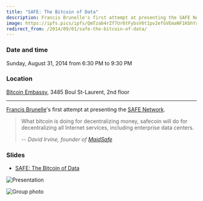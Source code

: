 ```yaml
---
title: "SAFE: The Bitcoin of Data"
description: Francis Brunelle's first attempt at presenting the SAFE Network.
image: https://ipfs.pics/ipfs/QmTzab4rZf7Ur6tFybsV6t1pv2efGVEmaNF1KbhYaobUKT
redirect_from: /2014/09/01/safe-the-bitcoin-of-data/
---
```


### Date and time
Sunday, August 31, 2014 from 6:30 PM to 9:30 PM

### Location
[Bitcoin Embassy](https://goo.gl/maps/BfhfcmsDp8G2), 3485 Boul St-Laurent, 2nd floor

---

[Francis Brunelle](https://frabrunelle.com/)'s first attempt at presenting the [SAFE Network](https://safenetwork.org/).

> What bitcoin is doing for decentralizing money, safecoin will do for decentralizing all Internet services, including enterprise data centers.
>
> -- <cite>David Irvine, founder of [MaidSafe](http://maidsafe.net/)</cite>

### Slides

* [SAFE: The Bitcoin of Data](https://docs.google.com/presentation/d/1SUera4Vl4qjy5miqQgbu4VRr_5uaXq4gcYt2K6UluiU/pub?start=false&loop=false&delayms=3000)

![Presentation](https://ipfs.pics/ipfs/QmbH8ZQch3hrwvVKBbyWpYQyN1eBTe5WN3dStNHAdcizV6)

![Group photo](https://ipfs.pics/ipfs/QmTzab4rZf7Ur6tFybsV6t1pv2efGVEmaNF1KbhYaobUKT)
